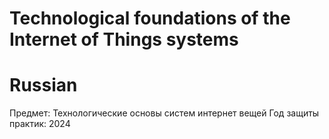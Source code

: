 # Technological foundations of the Internet of Things systems

# Russian

Предмет: Технологические основы систем интернет вещей
Год защиты практик: 2024
